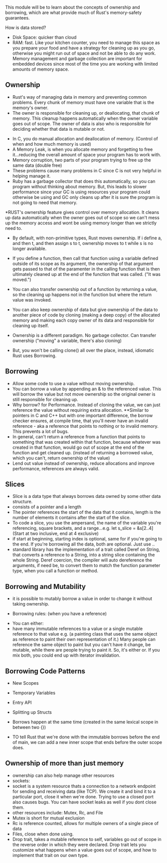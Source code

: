 This module will be to learn about the concepts of ownership and borrowing, which are what provide much of Rust's memory-safety guarantees.

How is data stored? 
- Disk Space: quicker than cloud
- RAM: fast. Like your kitchen counter, you need to manage this space as you prepare your food and have a strategy for cleaning up as you go, otherwise you might run out of space and not be able to do any work. Memory management and garbage collection are important for embedded devices since most of the time you are working with limited amounts of memory space.

## Ownership
- Rust's way of managing data in memory and preventing common problems. Every chunk of memory must have one variable that is the memory's owner.
- The owner is responsible for cleaning up, or deallocating, that chunk of memory. This cleanup happens automatically when the owner variable goes out of scope. The owner of data is also who is responsible for deciding whether that data is mutable or not.

* In C, you do manual allocation and deallocation of memory. (Control of when and how much memory is used)
* A Memory Leak, is when you allocate memory and forgetting to free it...reducing the overall amount of space your program has to work with.
* Memory corruption, two parts of your program trying to free up the same data (double free)
* These problems cause many problems in C since C is not very helpful in helping manage it.
* Ruby has a garbage collector that does this automatically, so you can program without thinking about memory. But, this leads to slower performance since your GC is using resources your program could otherwise be using and GC only cleans up after it is sure the program is not going to need that memory.

*RUST's ownership feature gives control over memory allocation. It cleans up data automatically when the owner goes out of scope so we can't mess up the memory access and wont be using memory longer than we strictly need to.

- By default, with non-primitive types, Rust moves ownership. If i define a, and then t, and then assign s to t, ownership moves to t while s is no longer available.
- If you define a function, then call that function using a variable defined outside of its scope as its argument, the ownership of that argument gets passed to that of the paramenter in the calling function that is then ultimately cleaned up at the end of the function that was called. ("It was moved.")

- You can also transfer ownership out of a function by returning a value, so the cleaning up happens not in the function but where the return value was invoked.

- You can also keep ownership of data but give ownership of the data to another piece of code by cloning (making a deep copy) of the allocated memory and making each copy owner of its data and responsible for cleaning up itself.

- Ownership is a different paradigm. No garbage collector. Can transfer ownership ("moving" a variable, there's also cloning)

- But, you won't be calling clone() all over the place, instead, idiomatic Rust uses Borrowing.

## Borrowing
- Allow some code to use a value without moving ownership.
- You can borrow a value by appending an & to the referenced value. This will borrow the value but not move ownership so the original owner is still responsible for cleaning up.
- Why borrow? for Performance. Instead of cloning the value, we can just reference the value without requiring extra allocation.
**Similar to pointers in C and C++ but with one important difference, the borrow checker ensures, at compile time, that you'll never have an invalid reference - aka a reference that points to nothing or to invalid memory. This prevents a lot of bugs.
- In general, can't return a reference from a function that points to something that was created within that function, because whatever was created in that function, would go out of scope at the end of the function and get cleaned up. (instead of returning a borrowed value, which you can't, return ownership of the value)
- Lend out value instead of ownership, reduce allocations and improve performance, references are always valid.


## Slices
- Slice is a data type that always borrows data owned by some other data structure.
- consists of a pointer and a length
- The pointer references the start of the data that it contains, length is the number of elements it contains after the start of the slice.
- To code a slice, you use the ampersand, the name of the variable you're referencing, square brackets, and a range...e.g. let s_slice = &s[2..4] (Start at two inclusive, end at 4 exclusive)
- if start at beginning, starting index is optional, same for if you're going to the end. If you're borrowing all the data, both are optional. Just use ..
- standard library has the implementation of a trait called Deref on String, that converts a reference to a String, into a string slice containing the whole String. Deref coercion, the compiler will auto dereference the arguments, if need be, to convert them to match the function parameter type, when you call a function or method.

## Borrowing and Mutability
- it is possible to mutably borrow a value in order to change it without taking ownership.
* Borrowing rules: (when you have a reference)
- You can either:
- have many immutable references to a value or a single mutable reference to that value
e.g. (a painting class that uses the same object as reference to paint their own representation of it.)
Many people can reference the same object to paint but you can't have it change, be mutable, while there are people trying to paint it. So, it's either or. If you mix both, you could end up with iterator invalidation.


## Borrowing Code Patterns
- New Scopes
- Temporary Variables
- Entry API
- Splitting up Structs

- Borrows happen at the same time (created in the same lexical scope in between two {})
- TO tell Rust that we're done with the immutable borrows before the end of main, we can add a new inner scope that ends before the outer scope does.

## Ownership of more than just memory
- ownership can also help manage other resources
- sockets:
- socket is a system resource thats a connection to a network endpoint for sending and receiving data (like TCP). We create it and bind it to a particular port, close it when we're done. Trying to use a closed port also causes bugs. You can have socket leaks as well if you dont close them. 
- other resources include: Mutex, Rc, and File
- Mutex is short for mutual exclusion
- Rc is reference counted, allows for multiple owners of a single piece of data
- Files, close when done using.
- Drop trait, takes a mutable reference to self, variables go out of scope in the reverse order in which they were declared. Drop trait lets you customize what happens when a value goes out of scope, and how to implement that trait on our own type.